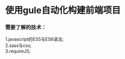 # 使用gule自动化构建前端项目

### 需要了解的技术：<br/>
1.javascript的ES5与ES6语法; <br/>
2.sass与css; <br/>
3.requireJS; <br/>
